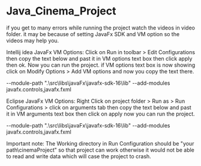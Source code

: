 # Java_Cinema_Project

if you get to many errors while running the project watch the videos in video folder.
it may be because of setting JavaFx SDK and VM option so the videos may help you.



Intellij idea JavaFx VM Options:
Click on Run in toolbar > Edit Configurations then copy the text below and past it in VM options
text box then click apply then ok. Now you can run the project.
if VM options text box is now showing click on Modify Options > Add VM options and now you copy the
text there.

--module-path ".\src\libs\javaFx\javafx-sdk-16\lib" --add-modules javafx.controls,javafx.fxml









Eclipse JavaFx VM Options:
Right Click on project folder > Run as > Run Configurations > click on arguments tab
then copy the text below and past it in VM arguments text box then click on apply
now you can run the project.

--module-path ".\src\libs\javaFx\javafx-sdk-16\lib" --add-modules javafx.controls,javafx.fxml




Important note: The Working directory in Run Configuration should be "your path\cinemaProject"
so that project can work otherwise it would not be able to read and write data which will
case the project to crash.
